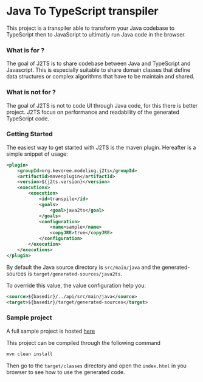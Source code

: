 # Java To TypeScript transpiler

This project is a transpiler able to transform your Java codebase to TypeScript then to JavaScript to ultimatly run Java code in the browser.

### What is for ?

The goal of J2TS is to share codebase between Java and TypeScript and Javascript.
This is especially suitable to share domain classes that define data structures or complex algorithms that have to be maintain and shared.

### What is not for ?

The goal of J2TS is not to code UI through Java code, for this there is better project.
J2TS focus on performance and readability of the generated TypeScript code.

### Getting Started

The easiest way to get started with J2TS is the maven plugin.
Hereafter is a simple snippet of usage:

```xml
<plugin>
    <groupId>org.kevoree.modeling.j2ts</groupId>
    <artifactId>mavenplugin</artifactId>
    <version>${j2ts.version}</version>
    <executions>
        <execution>
            <id>transpile</id>
            <goals>
                <goal>java2ts</goal>
            </goals>
            <configuration>
                <name>sample</name>
                <copyJRE>true</copyJRE>
            </configuration>
        </execution>
    </executions>
</plugin>
```

By default the Java source directory is ```src/main/java``` and the generated-sources is ```target/generated-sources/java2ts```.

To override this value, the value configuration help you:

```xml
<source>${basedir}/../api/src/main/java</source>
<target>${basedir}/target/generated-sources</target>
```

### Sample project

A full sample project is hosted [here](https://github.com/kevoree-modeling/java2typescript/raw/master/sample.zip)

This project can be compiled through the following command
```sh
mvn clean install
```

Then go to the ```target/classes``` directory and open the ```index.html``` in you browser to see how to use the generated code.
